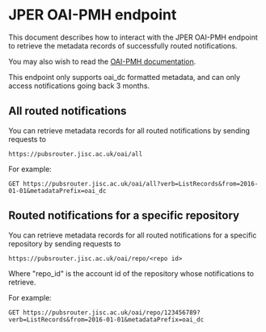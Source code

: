 # JPER OAI-PMH endpoint

This document describes how to interact with the JPER OAI-PMH endpoint to retrieve the metadata records of successfully
routed notifications.

You may also wish to read the [OAI-PMH documentation](http://www.openarchives.org/OAI/openarchivesprotocol.html).

This endpoint only supports oai_dc formatted metadata, and can only access notifications going back 3 months.

## All routed notifications

You can retrieve metadata records for all routed notifications by sending requests to

    https://pubsrouter.jisc.ac.uk/oai/all

For example:

    GET https://pubsrouter.jisc.ac.uk/oai/all?verb=ListRecords&from=2016-01-01&metadataPrefix=oai_dc
    
## Routed notifications for a specific repository

You can retrieve metadata records for all routed notifications for a specific repository by sending requests to

    https://pubsrouter.jisc.ac.uk/oai/repo/<repo id>

Where "repo_id" is the account id of the repository whose notifications to retrieve.

For example:

    GET https://pubsrouter.jisc.ac.uk/oai/repo/123456789?verb=ListRecords&from=2016-01-01&metadataPrefix=oai_dc

